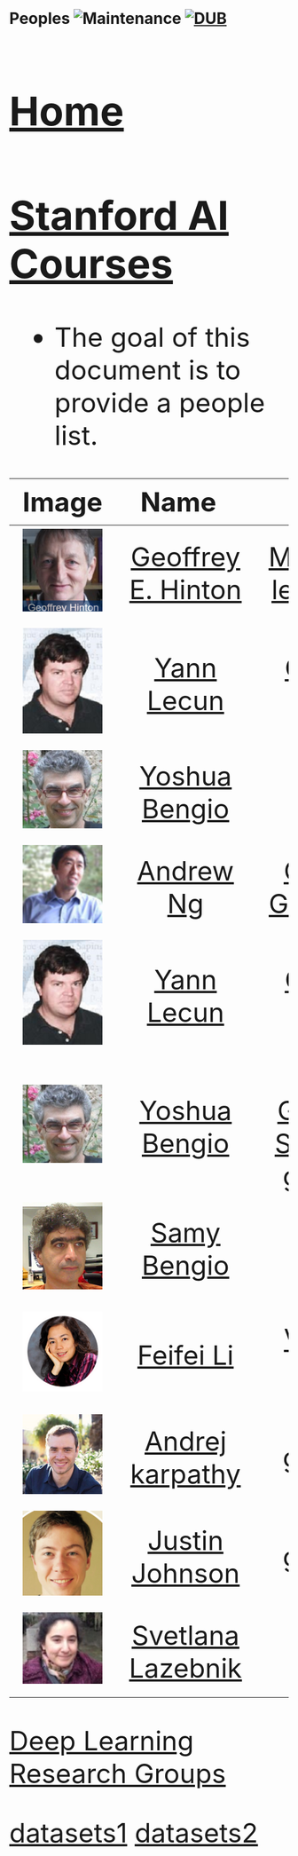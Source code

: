 # Peoples ![Maintenance](https://img.shields.io/maintenance/yes/2017.svg) [![DUB](https://img.shields.io/dub/l/vibe-d.svg)](LICENSE) <font size="12">
## [Home](../README.md)
## [Stanford AI Courses](http://ai.stanford.edu/courses/)
- The goal of this document is to provide a people list.


|Image  |Name   | Links|Course
|-----|:-----:|:-----:|:-----:|
|![Smile](peoples/Geoffrey_Hinton.png)| [Geoffrey E. Hinton](http://www.cs.toronto.edu/~hinton/)|[Machine learning](http://www.cs.toronto.edu:40292/)| |
|![Smile](peoples/ylc-thumb.png)| [Yann Lecun](http://yann.lecun.com/)|[CILVR Lab](https://wp.nyu.edu/cilvr/)| |
|![Smile](peoples/Yoshua_Bengio.png)| [Yoshua Bengio](https://mila.quebec/personne/bengio-yoshua/)|[MILA](https://mila.quebec/)| |
|![Smile](peoples/AndrewNg.png)| [Andrew Ng](http://www.andrewng.org/)| [Group](http://www.andrewng.org/my-group/) <br/> [Google+](https://plus.google.com/113710395888978478005)| |
|![Smile](peoples/ylc-thumb.png)| [Yann Lecun](http://yann.lecun.com/)|[CILVR Lab](https://wp.nyu.edu/cilvr/) | |
|![Smile](peoples/Yoshua_Bengio.png)| [Yoshua Bengio](https://mila.quebec/personne/bengio-yoshua/)|[MILA](https://mila.quebec/) <br/> [Google Scholar](https://scholar.google.com/citations?user=kukA0LcAAAAJ) <br/> [github](https://github.com/yoshua)| |
|![Smile](peoples/samy_bengio_scholar.png)| [Samy Bengio](http://bengio.abracadoudou.com/)| | |
|![Smile](peoples/pin-feifei.png)| [Feifei Li](http://vision.stanford.edu/feifeili/)| [Vision Lab](http://vision.stanford.edu/)| [Course home](http://cs231n.stanford.edu/)[Chinese](http://study.163.com/course/introduction/1003223001.htm) [English](https://www.youtube.com/playlist?list=PLkt2uSq6rBVctENoVBg1TpCC7OQi31AlC)|
|![Smile](peoples/Andrej.png)| [Andrej karpathy](http://bengio.abracadoudou.com/)|[github](https://github.com/karpathy) | |
|![Smile](peoples/Justin_Johnson.png)| [Justin Johnson](http://cs.stanford.edu/people/jcjohns/)|[github](https://github.com/jcjohnson) | |
|![Smile](peoples/Svetlana_Lazebnik.png)| [Svetlana Lazebnik](http://web.engr.illinois.edu/~slazebni/)|| |

[Deep Learning Research Groups](http://deeplearning.net/deep-learning-research-groups-and-labs/)

[datasets1](http://www.jianshu.com/p/9990284bc4d5)
[datasets2](http://deeplearning.net/datasets/)


